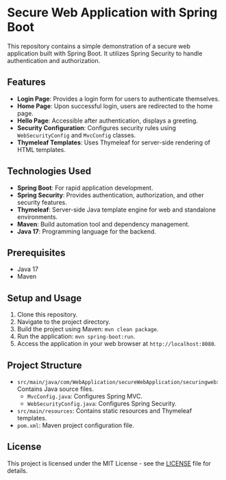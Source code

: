 # Secure Web Application with Spring Boot

This repository contains a simple demonstration of a secure web application built with Spring Boot. It utilizes Spring Security to handle authentication and authorization.

## Features

- **Login Page**: Provides a login form for users to authenticate themselves.
- **Home Page**: Upon successful login, users are redirected to the home page.
- **Hello Page**: Accessible after authentication, displays a greeting.
- **Security Configuration**: Configures security rules using `WebSecurityConfig` and `MvcConfig` classes.
- **Thymeleaf Templates**: Uses Thymeleaf for server-side rendering of HTML templates.

## Technologies Used

- **Spring Boot**: For rapid application development.
- **Spring Security**: Provides authentication, authorization, and other security features.
- **Thymeleaf**: Server-side Java template engine for web and standalone environments.
- **Maven**: Build automation tool and dependency management.
- **Java 17**: Programming language for the backend.

## Prerequisites

- Java 17
- Maven

## Setup and Usage

1. Clone this repository.
2. Navigate to the project directory.
3. Build the project using Maven: `mvn clean package`.
4. Run the application: `mvn spring-boot:run`.
5. Access the application in your web browser at `http://localhost:8080`.

## Project Structure

- `src/main/java/com/WebApplication/secureWebApplication/securingweb`: Contains Java source files.
  - `MvcConfig.java`: Configures Spring MVC.
  - `WebSecurityConfig.java`: Configures Spring Security.
- `src/main/resources`: Contains static resources and Thymeleaf templates.
- `pom.xml`: Maven project configuration file.

## License

This project is licensed under the MIT License - see the [LICENSE](LICENSE) file for details.
